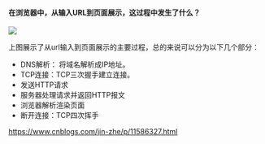 #### 在浏览器中，从输入URL到页面展示，这过程中发生了什么？

![](E:\NodeJS-Study\笔记\pics\从url输入到页面展示.png)



上图展示了从url输入到页面展示的主要过程，总的来说可以分为以下几个部分：

- DNS解析： 将域名解析成IP地址。
- TCP连接：TCP三次握手建立连接。
- 发送HTTP请求
- 服务器处理请求并返回HTTP报文
- 浏览器解析渲染页面
- 断开连接：TCP四次挥手

















































https://www.cnblogs.com/jin-zhe/p/11586327.html